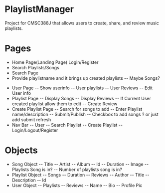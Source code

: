 # PlaylistManager
Project for CMSC388J that allows users to create, share, and review music playlists.

Pages
=====

*   Home Page(Landing Page) Login/Register
  *   Search Playlists/Songs
*   Search Page
  *   Provide playlistname and it brings up created playlists
--   Maybe Songs?
-   User Page
--   Show userinfo
--   User playlists
--   User Reviews
--   Edit User info
-   Playlist Page
--   Display Songs
--   Display Reviews
--   If Current User created playlist allow them to edit
--   Create Review
-   Create Playlist Page
--   Search for songs to add
--   Enter Playlist name/description
--   Submit/Publish
--   Checkbox to add songs ? or just add submit refresh
-   Nav Bar
--   User
--   Search Playlist
--   Create Playlist
--   Login/Logout/Register

Objects
=======

-   Song Object
--   Title
--   Artist
--   Album
--   Id
--   Duration
--   Image
--   Playlists Song is in?
--   Number of playlists song is in?
-   Playlist Object
--   Songs
--   Duration
--   Reviews
--   Author
--   Title
--   Description
--   Id
-   User Object
--   Playlists
--   Reviews
--   Name
--   Bio
--   Profile Pic
